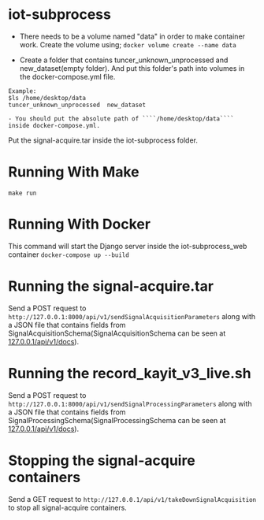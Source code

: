 # iot-subprocess
- There needs to be a volume named "data" in order to make container work. Create the volume using;
``` docker volume create --name data ```

- Create a folder that contains tuncer_unknown_unprocessed and new_dataset(empty folder). And put this folder's path into volumes in the docker-compose.yml file.
``` 
Example: 
$ls /home/desktop/data 
tuncer_unknown_unprocessed  new_dataset 

- You should put the absolute path of ````/home/desktop/data```` inside docker-compose.yml. 
```

Put the signal-acquire.tar inside the iot-subprocess folder.

# Running With Make
``` make run ```

# Running With Docker
This command will start the Django server inside the iot-subprocess_web container 
``` docker-compose up --build ```

# Running the signal-acquire.tar
Send a POST request to ```http://127.0.0.1:8000/api/v1/sendSignalAcquisitionParameters``` along with a JSON file that contains fields from SignalAcquisitionSchema(SignalAcquisitionSchema can be seen at [127.0.0.1/api/v1/docs](http://127.0.0.1:8000/api/v1/docs)).

# Running the record_kayit_v3_live.sh
Send a POST request to ```http://127.0.0.1:8000/api/v1/sendSignalProcessingParameters``` along with a JSON file that contains fields from SignalProcessingSchema(SignalProcessingSchema can be seen at [127.0.0.1/api/v1/docs](http://127.0.0.1:8000/api/v1/docs)).

# Stopping the signal-acquire containers
Send a GET request to ```http://127.0.0.1/api/v1/takeDownSignalAcquisition``` to stop all signal-acquire containers.
